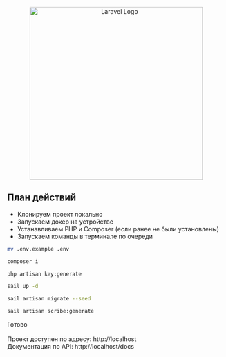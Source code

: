 <p align="center"><a href="https://laravel.com" target="_blank"><img src="https://raw.githubusercontent.com/laravel/art/master/logo-lockup/5%20SVG/2%20CMYK/1%20Full%20Color/laravel-logolockup-cmyk-red.svg" width="400" alt="Laravel Logo"></a></p>

## План действий

- Клонируем проект локально
- Запускаем докер на устройстве
- Устанавливаем PHP и Composer (если ранее не были установлены)
- Запускаем команды в терминале по очереди

```bash
mv .env.example .env
```

```bash
composer i
```

```bash
php artisan key:generate
```

```bash
sail up -d
```

```bash
sail artisan migrate --seed
```

```bash
sail artisan scribe:generate
```

Готово
<br><br>
Проект доступен по адресу: http://localhost
<br>
Документация по API: http://localhost/docs

